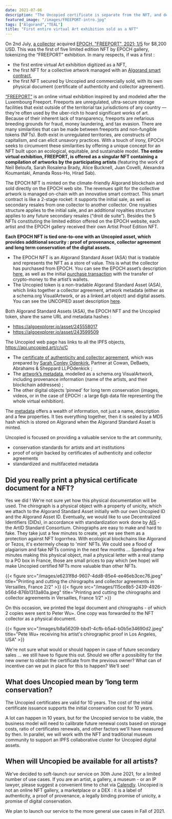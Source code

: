 ```yaml
---
date: 2021-07-06
description: "The Uncopied certificate is separate from the NFT, and designed to create long term value, with : proof of provenance, digital conservation."
featured_image: "/images/FREEPORT-intro.jpg"
tags: ["Algorand","TEAL"]
title: "First entire virtual Art exhibition sold as a NFT"
---
```


On 2nd July, [a collector](https://twitter.com/DG__tw/status/1410970894135181315) acquired [EPOCH, "FREEPORT", 2021; 1/5](https://algoexplorer.io/asset/245558017) for $8,200 USD. This was the first of five limited edition NFT by EPOCH gallery, tokenizing the “FREEPORT” exhibition. In many respects, if was a first :
- the first entire virtual Art exhibition digitized as a NFT,
- the first NFT for a collective artwork managed with an [Algorand smart contract](/blog/a-teal-smart-contract-to-manage-artistic-royalties-on-algorand/),
- the first NFT secured by Uncopied and commercially sold, with its own physical document (certificate of authenticity and collector agreement).

[“FREEPORT”](https://epoch.gallery/Freeport/) is an online virtual exhibition inspired by and modeled after the Luxembourg Freeport. Freeports are unregulated, ultra-secure storage facilities that exist outside of the territorial tax jurisdictions of any country — they’re often used by the uber-rich to hoard significant works of art. Because of their inherent lack of transparency, freeports are nefarious breeding grounds for fraud, money laundering, and tax evasion. There are many similarities that can be made between freeports and non-fungible tokens (NFTs). Both exist in unregulated territories, are constructs of capitalism, and can elicit unsavory practices. With a touch of irony, EPOCH seeks to circumvent these similarities by offering a unique concept for an NFT built upon an ecological, equitable, and sustainable model. **The entire virtual exhibition, FREEPORT, is offered as a singular NFT containing a compilation of artworks by the participating artists** (featuring the work of Neïl Beloufa, Sarah Rosalena Brady, Alice Bucknell, Juan Covelli, Alexandra Koumantaki, Amanda Ross-Ho, Hirad Sab).

The EPOCH NFT is minted on the climate-friendly Algorand blockchain and sold directly on the EPOCH web site. The revenues split for the collective artwork is managed on-chain with an innovative smart contract. This smart contract is like a 2-stage rocket: it supports the initial sale, as well as secondary resales from one collector to another collector. One royalties structure applies to the initial sale, and an additional  royalties structure applies to any future secondary resales (“droit de suite”). Besides the 5 NFTs constituting the limited edition offered on the EPOCH website, each artist and the EPOCH gallery received their own Artist Proof Edition NFT.

**Each EPOCH NFT is tied one-to-one with an Uncopied asset, which provides additional security : proof of provenance, collector agreement and long term conservation of the digital assets.**
* The EPOCH NFT is an Algorand Standard Asset (ASA) that is tradable and represents the NFT as a store of value. This is what the collector has purchased from EPOCH. You can see the EPOCH asset’s description [here](https://algoexplorer.io/asset/245558017), as well as the initial [purchase transaction](https://algoexplorer.io/tx/group/7lOyw4KLOweaarpD6lOeYiN1pVrB6b7Ak%2B5XYijRwL0%3D) with the transfer of crypto-money to the artist’s wallets.
* The Uncopied token is a non-tradable Algorand Standard Asset (ASA), which links together a collector agreement, artwork metadata (either as a schema.org VisualArtwork, or as a linked.art object) and digital assets. You can see the UNCOPIED asset description [here](https://algoexplorer.io/tx/AGACJZAMWNLU5JSUS5YUQLIHJALU45VSAHVUVFHTQ775YIWKOW3Q).

Both Algorand Standard Assets (ASA), the EPOCH NFT and the Uncopied token, share the same URL and metadata hashes :
* https://algoexplorer.io/asset/245558017
* https://algoexplorer.io/asset/243599509

The Uncopied web page has links to all the IPFS objects,
https://api.uncopied.art/c/v/C
* The [certificate of authenticity and collector agreement](https://ipfs.io/ipfs/QmaJVvca8gkfWd1opMe2TzYwM8jaVfVWnZRYamMzBnukmW), which was prepared by [Sarah Conley Odenkirk](https://www.linkedin.com/feed/update/urn:li:activity:6816796740918878208/), Partner at Cowan, DeBaets, Abrahams & Sheppard LLPOdenkick ;
* The [artwork’s metadata](http://ipfs.io/ipfs/QmUw4FvanYtyEDRsXH65BkkJmzyHETmsPLZQaHsfExA1Co), modelled as a schema.org VisualArtwork, including provenance information (name of the artists, and their blockchain addresses) ;
* The other digital objects ‘pinned’ for long term conservation (images, videos, or in the case of EPOCH : a large 6gb data file representing the whole virtual exhibition).

The [metadata](http://ipfs.io/ipfs/QmUw4FvanYtyEDRsXH65BkkJmzyHETmsPLZQaHsfExA1Co) offers a wealth of information, not just a name, description and a few properties. It ties everything together, then it is sealed by a MD5 hash which is stored on Algorand when the Algorand Standard Asset is minted.

Uncopied is focused on providing a valuable service to the art community,
- conservation standards for artists and art institutions
- proof of origin backed by certificates of authenticity and collector agreements
- standardized and multifaceted metadata

## Did you really print a physical certificate document for a NFT? 
Yes we did ! We're not sure yet how this physical documentation will be used. The chirograph is a physical object with a property of unicity, which we attach to the Algorand Standard Asset initially with our own Uncopied ID and the Algorand Asset ID. Eventually, we would like to use Decentralized Identifiers (DIDs), in accordance with standardization work done by [AIS](https://www.artidstandard.org/) - the ArtID Standard Consortium. Chirographs are easy to make and hard to fake. They take just a few minutes to create, yet we see them as a protection against NFT logorrhea. With ecological blockchains like Algorand or Tezos, it's extermely cheap to 'mint' NFTs. We could see a flood of plagiarism and fake NFTs coming in the next few months ... Spending a few minutes making this physical object, mail a physical letter with a real stamp to a PO box in France, those are small prices to pay which (we hope) will make Uncopied certified NFTs more valuable than other NFTs.   

{{< figure src="/images/e6231f8d-9607-4dd8-85e4-ee46eb3cec76.jpeg" title="Printing and cutting the chirographs and collector agreements in Versailles, France 2/2" >}}
{{< figure src="/images/115ce8b5-2439-4926-b56d-876b1313a80a.jpeg" title="Printing and cutting the chirographs and collector agreements in Versailles, France 1/2" >}}

On this occasion, we printed the legal document and chirographs - of which 2 copies were sent to Peter Wu+. One copy was forwarded to the NFT collector as a physical document. 

{{< figure src="/images/b8a56209-bbd1-4cfb-b5a4-b0b5e34690d2.jpeg" title="Pete Wu+ receiving his artist's chirographic proof in Los Angeles, USA" >}}

We're not sure what would or should happen in case of future secondary sales ... we still have to figure this out. Should we offer a possibility for the new owner to obtain the certificate from the previous owner? What can of incentive can we put in place for this to happen? We'll see!

## What does Uncopied mean by ‘long term conservation? 

The Uncopied certificates are valid for 10 years. The cost of the initial certificate issuance supports the initial conservation cost for 10 years. 

A lot can happen in 10 years, but for the Uncopied service to be viable, the business model will need to calibrate future renewal costs based on storage costs, ratio of certificates renewals, and other factors we'll have measured by then. In parallel, we will work with the NFT and traditional museum community to support an IPFS collaborative cluster for Uncopied digital assets.

## When will Uncopied be available for all artists?

We’ve decided to soft-launch our service on 30th June 2021, for a limited number of use cases. If you are an artist, a gallery, a museum - or an IP lawyer, please suggest a convenient time to chat via [Calendly](/contact/). Uncopied is not an online NFT gallery, a marketplace or a DEX : it is a label of authenticity, a proof of provenance, a legally binding promise of unicity, a promise of digital conservation.

We plan to launch our service to the more general use cases in Fall of 2021. 
